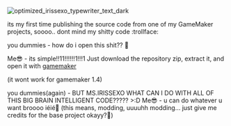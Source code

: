 ![optimized_irissexo_typewriter_text_dark](https://github.com/Irissexo/Navie_src/assets/72621621/b9961ca0-b44d-43ae-ae2e-a0b1eeaf2826)

  its my first time publishing the source code from one of my GameMaker projects, soooo.. dont mind my shitty code :trollface:

you dummies - how do i open this shit?? 🥺

Me😎 - its simple!!11!!!!!!1!!!1 Just download the repository zip, extract it, and open it with [gamemaker](https://gamemaker.io) 

(it wont work for gamemaker 1.4)

you dummies(again) - BUT MS.IRISSEXO WHAT CAN I DO WITH ALL OF THIS BIG BRAIN INTELLIGENT CODE????? >:D
Me😎 - u can do whatever u want broooo iéié🤪 (this means, modding, uuuuhh modding... just give me credits for the base project okayy?🥺)

